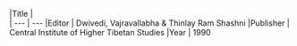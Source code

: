 |Title |  
| --- | --- 
|Editor | Dwivedi, Vajravallabha & Thinlay Ram Shashni
|Publisher | Central Institute of Higher Tibetan Studies
|Year | 1990